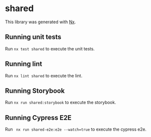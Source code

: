# shared

This library was generated with [Nx](https://nx.dev).

## Running unit tests

Run `nx test shared` to execute the unit tests.

## Running lint

Run `nx lint shared` to execute the lint.

## Running Storybook

Run `nx run shared:storybook` to execute the storybook.

## Running Cypress E2E

Run ` nx run shared-e2e:e2e --watch=true` to execute the cypress e2e.